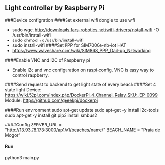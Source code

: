 ## Light controller by Raspberry Pi

###Device configration
####Set external wifi dongle to use wifi
- sudo wget http://downloads.fars-robotics.net/wifi-drivers/install-wifi -O /usr/bin/install-wifi
- sudo chmod +x /usr/bin/install-wifi
- sudo install-wifi 
####Set PPP for SIM7000e-nb-iot HAT
- https://www.waveshare.com/wiki/SIM868_PPP_Dail-up_Networking

####Enable VNC and I2C of Raspberry pi
- Enable i2c and vnc configuration on raspi-config. VNC is easy way to control raspberry.
  
  
####Send request to backend to get light state of every beach
####Set 4 state light 
Device: https://wiki.52pi.com/index.php/DockerPi_4_Channel_Relay_SKU:_EP-0099
Module: https://github.com/geeekpi/dockerpi

####Run environment
sudo apt-get update
sudo apt-get -y install i2c-tools
sudo apt-get -y install git
pip3 install smbus2

####Config
SERVER_URL = "http://13.93.78.173:3000/ap1/v1/beaches/name/" 
BEACH_NAME = "Praia de Mogor"

#### Run
python3 main.py

